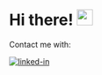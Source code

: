 # Hi there! <img src="https://media.giphy.com/media/hvRJCLFzcasrR4ia7z/giphy.gif" width="29px" height="29px">
Contact me with:
<!-- ## 🚀 About Me

🎓 I am Thanh, a **Full Stack Developer**. I am also Pursuing my Bachelor in **Technology Information** and will graduate in mid-2023.

## 🏅 Achievements

-   📝 [**Typical Student and Student of 5 merits**](https://bit.ly/3QNmiTk) at Ho Chi Minh City University of Technology (HUTECH) (October 2021)
-   🏆 [**Young Talent Award and Consolation prizes in Hutech It Got Talent Contest**](https://bit.ly/3QNmiTk) at Ho Chi Minh City University of Technology (HUTECH) (December 2021)
-   ⏫ [**Typical Student**](https://bit.ly/3JYZcHf) at Ho Chi Minh City University of Technology (HUTECH) (March 2022)
-   🚁 [**Typical Student**](https://bit.ly/3EC0O7p) at Ho Chi Minh City University of Technology (HUTECH) (November 2022)
-   📝 [**Student of 5 merits**](https://bit.ly/3EXoPqZ) at Ho Chi Minh City University of Technology (HUTECH) (November 2022)
## ⭐ Certifications
-   🤝 [**General English Test at Intermediate Level (B1)**](https://bit.ly/3w8DoDg) at Ho Chi Minh City University of Technology (HUTECH) (March 2022)
-   🏆 [**Communication and Teamwork Skills at HUTECH**](https://bit.ly/3zXCMS3) at Ho Chi Minh City University of Technology (HUTECH) (March 2022)
-   📝 [**Agile & Scrum Training course**](https://bit.ly/3PqZPKM) at DEK Technologies Vietnam (Jun 2022)
-   🚁 [**GST Lite**](https://bit.ly/3U3UMlN) by FPT Software (March 2022)

## 🛠️ Skills

### Languages

![javascript](https://img.shields.io/badge/JavaScript-323330?style=for-the-badge&logo=javascript&logoColor=F7DF1E)
![C#](https://img.shields.io/badge/C%23-239120?style=for-the-badge&logo=c-sharp&logoColor=white)
![dart](https://img.shields.io/badge/Dart-28B6F6?style=for-the-badge&logo=dart&logoColor=white)
![java](https://img.shields.io/badge/Java-ED8B00?style=for-the-badge&logo=java&logoColor=white)

### Front-End Development

![NodeJS](https://img.shields.io/badge/Node.js-43853D?style=for-the-badge&logo=node.js&logoColor=white)
![html](https://img.shields.io/badge/HTML5-E34F26?style=for-the-badge&logo=html5&logoColor=white)
![css](https://img.shields.io/badge/CSS3-1572B6?style=for-the-badge&logo=css3&logoColor=white)
![sass](https://img.shields.io/badge/SASS-CC6699?style=for-the-badge&logo=sass&logoColor=white)
![bootstrap](https://img.shields.io/badge/Bootstrap-563D7C?style=for-the-badge&logo=bootstrap&logoColor=white)

### Back-End Development

![asp .net core](https://img.shields.io/badge/.NET-5C2D91?style=for-the-badge&logo=.net&logoColor=white)
![spring boot](https://img.shields.io/badge/Spring-6DB33F?style=for-the-badge&logo=spring&logoColor=white)

### Cross Platform Development

![flutter](https://img.shields.io/badge/Flutter-28B6F6?style=for-the-badge&logo=flutter&logoColor=white)

### Backend as a Service (BaaS)

![firebase](https://img.shields.io/badge/Firebase-ffaa00?style=for-the-badge&logo=Firebase&logoColor=white)

### Design Tools

![canva](https://img.shields.io/badge/canva-00C4CC?style=for-the-badge&logo=canva&logoColor=white)

### WakaTime

[![wakatime](https://wakatime.com/badge/github/wakatime/coda-wakatime.svg)](https://wakatime.com/@xuanthanh2609)

## 🖥️ Workspace Setup

![vs-code](https://img.shields.io/badge/Visual_Studio_Code-0078D4?style=for-the-badge&logo=visual%20studio%20code&logoColor=white)
![vs-studio](https://img.shields.io/badge/Visual_Studio-5C2D91?style=for-the-badge&logo=visual%20studio&logoColor=white)
![intelij](https://img.shields.io/badge/IntelliJ_IDEA-000000.svg?style=for-the-badge&logo=intellij-idea&logoColor=white)
![android studio](https://img.shields.io/badge/Android-3DDC84?style=for-the-badge&logo=android&logoColor=white)

## 🔗 Links -->

<!-- [![youtube](https://img.shields.io/badge/YouTube-FF0000?style=for-the-badge&logo=youtube&logoColor=white)](https://www.youtube.com/@XuanThanhh/) -->
[![linked-in](https://img.shields.io/badge/Linked_In-0077B5?style=for-the-badge&logo=LinkedIn&logoColor=white)](www.linkedin.com/in/xuanthanh2609)
<!-- [![facebook](https://img.shields.io/badge/Facebook-1877F2?style=for-the-badge&logo=facebook&logoColor=white)](https://www.facebook.com/lxthanh2609/) -->
<!-- [![dev.to](https://img.shields.io/badge/Dev.to-0A0A0A?style=for-the-badge&logo=DevdotTo&logoColor=white)](https://dev.to/xuanthanh2609) -->
<!-- [![github](https://img.shields.io/badge/GitHub-000000?style=for-the-badge&logo=GitHub&logoColor=white)](https://github.com/xuanthanh2609) -->
<!-- [![gmail](https://img.shields.io/badge/Gmail-D14836?style=for-the-badge&logo=Gmail&logoColor=white)](mailto:https://github.com/xuanthanh2609) -->
<!-- [![instagram](https://img.shields.io/badge/Instagram-E4405F?style=for-the-badge&logo=instagram&logoColor=white)](https://www.instagram.com/xuanthanh.tah/) -->
